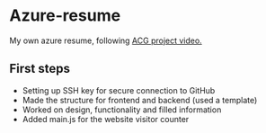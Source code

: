 # Azure-resume
My own azure resume, following [ACG project video.](https://www.youtube.com/watch?v=ieYrBWmkfno&t=813s)
## First steps 
 - Setting up SSH key for secure connection to GitHub
 - Made the structure for frontend and backend (used a template)
- Worked on design, functionality and filled information
- Added main.js for the website visitor counter
